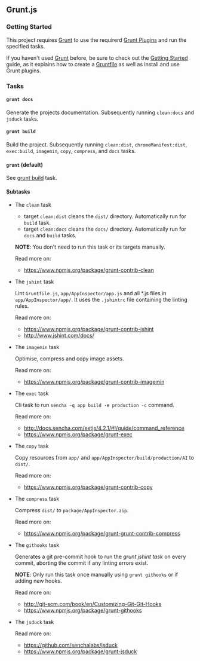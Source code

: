 ## Grunt.js

### Getting Started
This project requires [Grunt](http://gruntjs.com/) to use the requirerd [Grunt Plugins](http://gruntjs.com/plugins) and run the specified tasks.

If you haven't used [Grunt](http://gruntjs.com/) before, be sure to check out the [Getting Started](http://gruntjs.com/getting-started) guide, as it explains how to create a [Gruntfile](http://gruntjs.com/sample-gruntfile) as well as install and use Grunt plugins.

### Tasks

#### `grunt docs`
Generate the projects documentation. Subsequently running `clean:docs` and `jsduck` tasks.

#### `grunt build`
Build the project. Subsequently running `clean:dist`, `chromeManifest:dist`, `exec:build`, `imagemin`, `copy`, `compress`,  and `docs` tasks.

#### `grunt` (default)
See [grunt build](#grunt-build) task.

#### Subtasks

* The `clean` task

    * target `clean:dist` cleans the `dist/` directory. Automatically run for `build` task.
    * target `clean:docs` cleans the `docs/` directory. Automatically run for `docs` and `build` tasks.

    __NOTE__: You don't need to run this task or its targets manually.

    Read more on:
    * https://www.npmjs.org/package/grunt-contrib-clean

* The `jshint` task

    Lint `Gruntfile.js`, `app/AppInspector/app.js` and all *.js files in `app/AppInspector/app/`.
    It uses the `.jshintrc` file containing the linting rules.

    Read more on:
    * https://www.npmjs.org/package/grunt-contrib-jshint
    * http://www.jshint.com/docs/

* The `imagemin` task

    Optimise, compress and copy image assets.

    Read more on:
    * https://www.npmjs.org/package/grunt-contrib-imagemin

* The `exec` task

    Cli task to run `sencha -q app build -e production -c` command.

    Read more on:
    * http://docs.sencha.com/extjs/4.2.1/#!/guide/command_reference
    * https://www.npmjs.org/package/grunt-exec

* The `copy` task

    Copy resources from `app/` and `app/AppInspector/build/production/AI` to `dist/`.

    Read more on:
    * https://www.npmjs.org/package/grunt-contrib-copy

* The `compress` task

    Compress `dist/` to `package/AppInspector.zip`.

    Read more on:
    * https://www.npmjs.org/package/grunt-grunt-contrib-compress

* The `githooks` task

    Generates a git pre-commit hook to run the *grunt jshint task* on every commit, aborting the commit if any linting errors exist.

    __NOTE__: Only run this task once manually using `grunt githooks` or if adding new hooks.

    Read more on:
    * http://git-scm.com/book/en/Customizing-Git-Git-Hooks
    * https://www.npmjs.org/package/grunt-githooks

* The `jsduck` task

    Read more on:
    * https://github.com/senchalabs/jsduck
    * https://www.npmjs.org/package/grunt-jsduck
